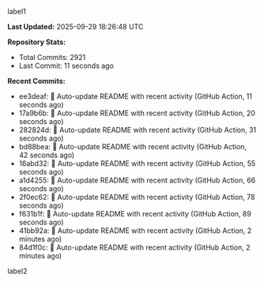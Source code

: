 
label1 
<!-- ACTIVITY_START -->
**Last Updated:** 2025-09-29 18:26:48 UTC

**Repository Stats:**
- Total Commits: 2921
- Last Commit: 11 seconds ago

**Recent Commits:**
- ee3deaf: 🤖 Auto-update README with recent activity (GitHub Action, 11 seconds ago)
- 17a9b6b: 🤖 Auto-update README with recent activity (GitHub Action, 20 seconds ago)
- 282824d: 🤖 Auto-update README with recent activity (GitHub Action, 31 seconds ago)
- bd88bea: 🤖 Auto-update README with recent activity (GitHub Action, 42 seconds ago)
- 16abd32: 🤖 Auto-update README with recent activity (GitHub Action, 55 seconds ago)
- a1d4255: 🤖 Auto-update README with recent activity (GitHub Action, 66 seconds ago)
- 2f0ec62: 🤖 Auto-update README with recent activity (GitHub Action, 78 seconds ago)
- f631b1f: 🤖 Auto-update README with recent activity (GitHub Action, 89 seconds ago)
- 41bb92a: 🤖 Auto-update README with recent activity (GitHub Action, 2 minutes ago)
- 84d1f0c: 🤖 Auto-update README with recent activity (GitHub Action, 2 minutes ago)
<!-- ACTIVITY_END -->

label2
